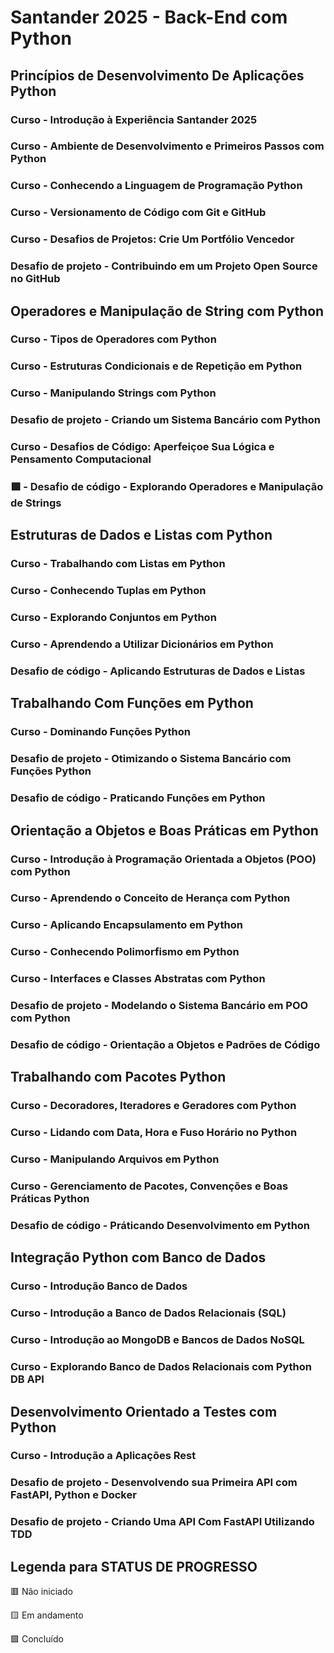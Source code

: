 # Santander 2025 - Back-End com Python

## Princípios de Desenvolvimento De Aplicações Python

### Curso - Introdução à Experiência Santander 2025

### Curso -  Ambiente de Desenvolvimento e Primeiros Passos com Python

### Curso - Conhecendo a Linguagem de Programação Python

### Curso - Versionamento de Código com Git e GitHub

### Curso - Desafios de Projetos: Crie Um Portfólio Vencedor

### Desafio de projeto - Contribuindo em um Projeto Open Source no GitHub

## Operadores e Manipulação de String com Python

### Curso - Tipos de Operadores com Python

### Curso - Estruturas Condicionais e de Repetição em Python

### Curso - Manipulando Strings com Python

### Desafio de projeto - Criando um Sistema Bancário com Python

### Curso - Desafios de Código: Aperfeiçoe Sua Lógica e Pensamento Computacional

### 🟩 - Desafio de código - Explorando Operadores e Manipulação de Strings

## Estruturas de Dados e Listas com Python

### Curso - Trabalhando com Listas em Python

### Curso - Conhecendo Tuplas em Python

### Curso - Explorando Conjuntos em Python

### Curso - Aprendendo a Utilizar Dicionários em Python

### Desafio de código - Aplicando Estruturas de Dados e Listas

## Trabalhando Com Funções em Python

### Curso - Dominando Funções Python

### Desafio de projeto - Otimizando o Sistema Bancário com Funções Python

### Desafio de código - Praticando Funções em Python

## Orientação a Objetos e Boas Práticas em Python

### Curso - Introdução à Programação Orientada a Objetos (POO) com Python

### Curso - Aprendendo o Conceito de Herança com Python

### Curso - Aplicando Encapsulamento em Python

### Curso - Conhecendo Polimorfismo em Python

### Curso - Interfaces e Classes Abstratas com Python

### Desafio de projeto - Modelando o Sistema Bancário em POO com Python

### Desafio de código - Orientação a Objetos e Padrões de Código

## Trabalhando com Pacotes Python

### Curso - Decoradores, Iteradores e Geradores com Python

### Curso - Lidando com Data, Hora e Fuso Horário no Python

### Curso - Manipulando Arquivos em Python

### Curso - Gerenciamento de Pacotes, Convenções e Boas Práticas Python

### Desafio de código - Práticando Desenvolvimento em Python

## Integração Python com Banco de Dados

### Curso - Introdução Banco de Dados

### Curso - Introdução a Banco de Dados Relacionais (SQL)

### Curso - Introdução ao MongoDB e Bancos de Dados NoSQL

### Curso - Explorando Banco de Dados Relacionais com Python DB API

## Desenvolvimento Orientado a Testes com Python

### Curso - Introdução a Aplicações Rest

### Desafio de projeto - Desenvolvendo sua Primeira API com FastAPI, Python e Docker

### Desafio de projeto - Criando Uma API Com FastAPI Utilizando TDD


## Legenda para STATUS DE PROGRESSO

🟥 Não iniciado

🟨 Em andamento

🟩 Concluído
